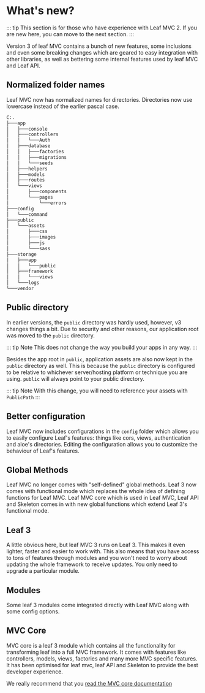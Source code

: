 # What's new?

::: tip
This section is for those who have experience with Leaf MVC 2. If you are new here, you can move to the next section.
:::

Version 3 of leaf MVC contains a bunch of new features, some inclusions and even some breaking changes which are geared to easy integration with other libraries, as well as bettering some internal features used by leaf MVC and Leaf API.

## Normalized folder names

Leaf MVC now has normalized names for directories. Directories now use lowercase instead of the earlier pascal case.

```bash
C:.
├───app
│   ├───console
│   ├───controllers
│   │   └───Auth
│   ├───database
│   │   ├───factories
│   │   ├───migrations
│   │   └───seeds
│   ├───helpers
│   ├───models
│   ├───routes
│   └───views
│       ├───components
│       └───pages
│           └───errors
├───config
│   └───command
├───public
│   └───assets
│       ├───css
│       ├───images
│       ├───js
│       └───sass
├───storage
│   ├───app
│   │   └───public
│   ├───framework
│   │   └───views
│   └───logs
└───vendor
```

## Public directory

In earlier versions, the `public` directory was hardly used, however, v3 changes things a bit. Due to security and other reasons, our application root was moved to the `public` directory.

::: tip Note
This does not change the way you build your apps in any way.
:::

Besides the app root in `public`, application assets are also now kept in the `public` directory as well. This is because the `public` directory is configured to be relative to whichever server/hosting platform or technique you are using. `public` will always point to your public directory.

::: tip Note
With this change, you will need to reference your assets with `PublicPath`
:::

## Better configuration

Leaf MVC now includes configurations in the `config` folder which allows you to easily configure Leaf's features: things like cors, views, authentication and aloe's directories. Editing the configuration allows you to customize the behaviour of Leaf's features.

## Global Methods

Leaf MVC no longer comes with "self-defined" global methods. Leaf 3 now comes with functional mode which replaces the whole idea of defining functions for Leaf MVC. Leaf MVC core which is used in Leaf MVC, Leaf API and Skeleton comes in with new global functions which extend Leaf 3's functional mode.

## Leaf 3

A little obvious here, but leaf MVC 3 runs on Leaf 3. This makes it even lighter, faster and easier to work with. This also means that you have access to tons of features through modules and you won't need to worry about updating the whole framework to receive updates. You only need to upgrade a particular module.

## Modules

Some leaf 3 modules come integrated directly with Leaf MVC along with some config options.

## MVC Core

MVC core is a leaf 3 module which contains all the functionality for transforming leaf into a full MVC framework. It comes with features like controllers, models, views, factories and many more MVC specific features. It has been optimised for leaf mvc, leaf API and Skeleton to provide the best developer experience.

We really recommend that you [read the MVC core documentation](https://www.leafphp.dev/modules/mvc-core/)
